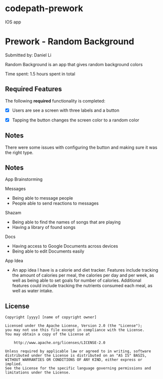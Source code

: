 # codepath-prework
IOS app

# Prework - Random Background

Submitted by: Daniel Li

Random Background is an app that gives random background colors

Time spent: 1.5 hours spent in total

## Required Features

The following **required** functionality is completed:

- [x] Users are see a screen with three labels and a button
- [x] Tapping the button changes the screen color to a random color
 

## Notes

There were some issues with configuring the button and making sure it was the right type.

## Notes

App Brainstorming

Messages
* Being able to message people
* People able to send reactions to messages

Shazam
* Being able to find the names of songs that are playing
* Having a library of found songs

Docs
* Having access to Google Documents across devices
* Being able to edit Documents easily

App Idea
* An app idea I have is a calorie and diet tracker. Features include tracking the amount of calories per meal, the calories per day and per week, as well as being able to set goals for number of calories. Additional features could include tracking the nutrients consumed each meal, as well as water intake.

## License

    Copyright [yyyy] [name of copyright owner]

    Licensed under the Apache License, Version 2.0 (the "License");
    you may not use this file except in compliance with the License.
    You may obtain a copy of the License at

        http://www.apache.org/licenses/LICENSE-2.0

    Unless required by applicable law or agreed to in writing, software
    distributed under the License is distributed on an "AS IS" BASIS,
    WITHOUT WARRANTIES OR CONDITIONS OF ANY KIND, either express or implied.
    See the License for the specific language governing permissions and
    limitations under the License.
